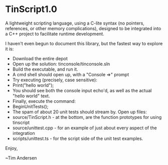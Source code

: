 TinScript1.0
============

A lightweight scripting language, using a C-lite syntax (no pointers, references, or other
memory complications), designed to be integrated into a C++ project to facilitate runtime development.

I haven't even begun to document this library, but the fastest way to explore it is:

*  Download the entire depot
*  Open up the solution:  tinconsole/tinconsole.sln
*  Build the executable, and run it.
*  A cmd shell should open up, with a "Console =>" prompt
*  Try executing (precisely, case sensitive):
  *  Print("hello world");
*  You should see both the console input echo'd, as well as the actual "hello world" text.
*  Finally, execute the command:
  *  BeginUnitTests();
*  The spam of about 20 unit tests should stream by.  Open up files:
  *  source/TinScript.h  - at the bottom, are the function prototypes for using tinscript
  *  source/unittest.cpp - for an example of just about every aspect of the integration
  *  scripts/unittest.ts - for the script side of the unit test examples.

Enjoy,

~Tim Andersen

